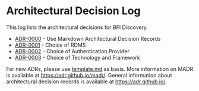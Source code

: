 # Architectural Decision Log

This log lists the architectural decisions for BFI Discovery.

<!-- adrlog -- Regenerate the content by using "adr-log -i". You can install it via "npm install -g adr-log" -->

- [ADR-0000](0000-use-markdown-architectural-decision-records.md) - Use Markdown Architectural Decision Records
- [ADR-0001](0001-choice-of-rdbms.md) - Choice of RDMS
- [ADR-0002](0002-choice-of-auth-provider.md) - Choice of Authentication Provider
- [ADR-0003](0003-choice-of-technology-and-framework.md) - Choice of Technology and Framework

<!-- adrlogstop -->

For new ADRs, please use [template.md](template.md) as basis.
More information on MADR is available at <https://adr.github.io/madr/>.
General information about architectural decision records is available at <https://adr.github.io/>.
